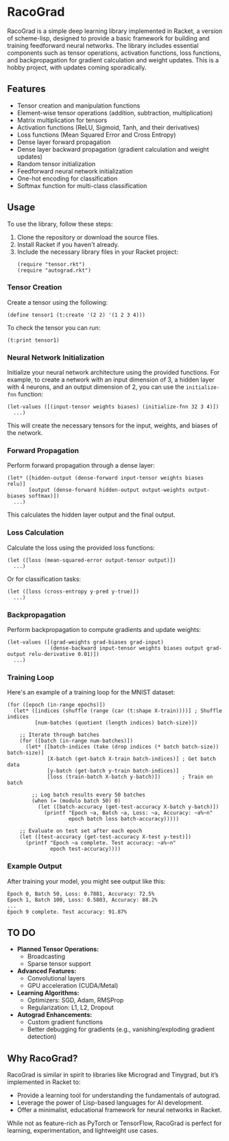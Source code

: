 # RacoGrad

RacoGrad is a simple deep learning library implemented in Racket, a version of scheme-lisp, designed to provide a basic framework for building and training feedforward neural networks. The library includes essential components such as tensor operations, activation functions, loss functions, and backpropagation for gradient calculation and weight updates. This is a hobby project, with updates coming sporadically. 
## Features

- Tensor creation and manipulation functions
- Element-wise tensor operations (addition, subtraction, multiplication)
- Matrix multiplication for tensors
- Activation functions (ReLU, Sigmoid, Tanh, and their derivatives)
- Loss functions (Mean Squared Error and Cross Entropy)
- Dense layer forward propagation
- Dense layer backward propagation (gradient calculation and weight updates)
- Random tensor initialization
- Feedforward neural network initialization
- One-hot encoding for classification
- Softmax function for multi-class classification

## Usage

To use the library, follow these steps:

1. Clone the repository or download the source files.
2. Install Racket if you haven't already.
3. Include the necessary library files in your Racket project:
   ```racket
   (require "tensor.rkt")
   (require "autograd.rkt")
   ```

### Tensor Creation

Create a tensor using the following:
```racket
(define tensor1 (t:create '(2 2) '(1 2 3 4)))
```
To check the tensor you can run:
```racket
(t:print tensor1)
```

### Neural Network Initialization

Initialize your neural network architecture using the provided functions. For example, to create a network with an input dimension of 3, a hidden layer with 4 neurons, and an output dimension of 2, you can use the `initialize-fnn` function:
```racket
(let-values ([(input-tensor weights biases) (initialize-fnn 32 3 4)])
  ...)
```
This will create the necessary tensors for the input, weights, and biases of the network.

### Forward Propagation

Perform forward propagation through a dense layer:
```racket
(let* ([hidden-output (dense-forward input-tensor weights biases relu)]
       [output (dense-forward hidden-output output-weights output-biases softmax)])
  ...)
```
This calculates the hidden layer output and the final output.

### Loss Calculation

Calculate the loss using the provided loss functions:
```racket
(let ([loss (mean-squared-error output-tensor output)])
  ...)
```
Or for classification tasks:
```racket
(let ([loss (cross-entropy y-pred y-true)])
  ...)
```

### Backpropagation

Perform backpropagation to compute gradients and update weights:
```racket
(let-values ([(grad-weights grad-biases grad-input)
              (dense-backward input-tensor weights biases output grad-output relu-derivative 0.01)])
  ...)
```

### Training Loop

Here's an example of a training loop for the MNIST dataset:
```racket
(for ([epoch (in-range epochs)])
  (let* ([indices (shuffle (range (car (t:shape X-train))))] ; Shuffle indices
         [num-batches (quotient (length indices) batch-size)])

    ;; Iterate through batches
    (for ([batch (in-range num-batches)])
      (let* ([batch-indices (take (drop indices (* batch batch-size)) batch-size)]
             [X-batch (get-batch X-train batch-indices)] ; Get batch data
             [y-batch (get-batch y-train batch-indices)]
             [loss (train-batch X-batch y-batch)])       ; Train on batch

        ;; Log batch results every 50 batches
        (when (= (modulo batch 50) 0)
          (let ([batch-accuracy (get-test-accuracy X-batch y-batch)])
            (printf "Epoch ~a, Batch ~a, Loss: ~a, Accuracy: ~a%~n"
                    epoch batch loss batch-accuracy)))))

    ;; Evaluate on test set after each epoch
    (let ([test-accuracy (get-test-accuracy X-test y-test)])
      (printf "Epoch ~a complete. Test accuracy: ~a%~n"
              epoch test-accuracy))))
```

### Example Output
After training your model, you might see output like this:
```
Epoch 0, Batch 50, Loss: 0.7881, Accuracy: 72.5%
Epoch 1, Batch 100, Loss: 0.5803, Accuracy: 88.2%
...
Epoch 9 complete. Test accuracy: 91.87%
```

## TO DO

- **Planned Tensor Operations:**
  - Broadcasting
  - Sparse tensor support
- **Advanced Features:**
  - Convolutional layers
  - GPU acceleration (CUDA/Metal)
- **Learning Algorithms:**
  - Optimizers: SGD, Adam, RMSProp
  - Regularization: L1, L2, Dropout
- **Autograd Enhancements:**
  - Custom gradient functions
  - Better debugging for gradients (e.g., vanishing/exploding gradient detection)


## Why RacoGrad?

RacoGrad is similar in spirit to libraries like Micrograd and Tinygrad, but it’s implemented in Racket to:

- Provide a learning tool for understanding the fundamentals of autograd.
- Leverage the power of Lisp-based languages for AI development.
- Offer a minimalist, educational framework for neural networks in Racket.

While not as feature-rich as PyTorch or TensorFlow, RacoGrad is perfect for learning, experimentation, and lightweight use cases.
